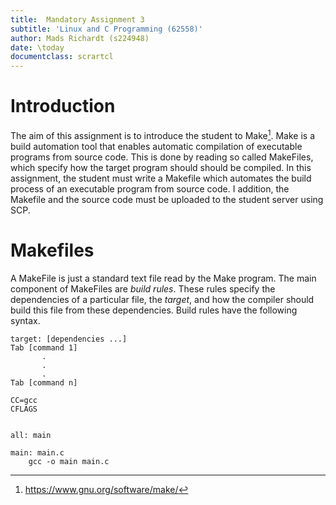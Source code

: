 ```yaml
---
title:  Mandatory Assignment 3
subtitle: 'Linux and C Programming (62558)'
author: Mads Richardt (s224948)
date: \today
documentclass: scrartcl
---
```


# Introduction
The aim of this assignment is to introduce the student to Make[^1]. Make is a build automation tool that enables automatic compilation of executable programs from source code. This is done by reading so called MakeFiles, which specify how the target program should should be compiled. In this assignment, the student must write a Makefile which automates the build process of an executable program from source code. I addition,  the Makefile and the source code must be uploaded to the student server using SCP.

# Makefiles
A MakeFile is just a standard text file read by the Make program. The main component of MakeFiles are *build rules*. These rules specify the dependencies of a particular file, the *target*, and how the compiler should build this file from these dependencies.
Build rules have the following syntax.

```
target: [dependencies ...]
Tab [command 1]
	   .
	   .
	   .
Tab [command n]
```

```
CC=gcc
CFLAGS


all: main

main: main.c
	gcc -o main main.c

```

[^1]: https://www.gnu.org/software/make/